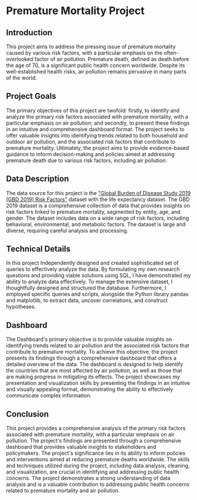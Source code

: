 # Premature Mortality Project



## Introduction
This project aims to address the pressing issue of premature mortality caused by various risk factors, with a particular emphasis on the often-overlooked factor of air pollution. Premature death, defined as death before the age of 70, is a significant public health concern worldwide. Despite its well-established health risks, air pollution remains pervasive in many parts of the world.

## Project Goals
The primary objectives of this project are twofold: firstly, to identify and analyze the primary risk factors associated with premature mortality, with a particular emphasis on air pollution; and secondly, to present these findings in an intuitive and comprehensive dashboard format. The project seeks to offer valuable insights into identifying trends related to both household and outdoor air pollution, and the associated risk factors that contribute to premature mortality. Ultimately, the project aims to provide evidence-based guidance to inform decision-making and policies aimed at addressing premature death due to various risk factors, including air pollution.

## Data Description
The data source for this project is the ["Global Burden of Disease Study 2019 (GBD 2019) Risk Factors"](https://www.thelancet.com/journals/lancet/article/PIIS0140-6736(20)30752-2/fulltext#%20) dataset with the life expectancy dataset. The GBD 2019 dataset is a comprehensive collection of data that provides insights on risk factors linked to premature mortality, segmented by entity, age, and gender. The dataset includes data on a wide range of risk factors, including behavioral, environmental, and metabolic factors. The dataset is large and diverse, requiring careful analysis and processing.

## Technical Details
In this project Independently designed and created sophisticated set of queries to effectively analyze the data. By formulating my own research questions and providing viable solutions using SQL, I have demonstrated my ability to analyze data effectively. To manage the extensive dataset, I thoughtfully designed and structured the database. Furthermore, I employed specific queries and scripts, alongside the Python library  pandas and matplotlib, to extract data, uncover correlations, and construct hypotheses.

## Dashboard
The Dashboard's primary objective is to provide valuable insights on identifying trends related to air pollution and the associated risk factors that contribute to premature mortality. To achieve this objective, the project presents its findings through a comprehensive dashboard that offers a detailed overview of the data. The dashboard is designed to help identify the countries that are most affected by air pollution, as well as those that are making progress in mitigating its effects. The project showcases my presentation and visualization skills by presenting the findings in an intuitive and visually appealing format, demonstrating the ability to effectively communicate complex information.

## Conclusion
This project provides a comprehensive analysis of the primary risk factors associated with premature mortality, with a particular emphasis on air pollution. The project's findings are presented through a comprehensive dashboard that provides valuable insights to stakeholders and policymakers. The project's significance lies in its ability to inform policies and interventions aimed at reducing premature deaths worldwide. The skills and techniques utilized during the project, including data analysis, cleaning, and visualization, are crucial in identifying and addressing public health concerns. The project demonstrates a strong understanding of data analysis and is a valuable contribution to addressing public health concerns related to premature mortality and air pollution.


